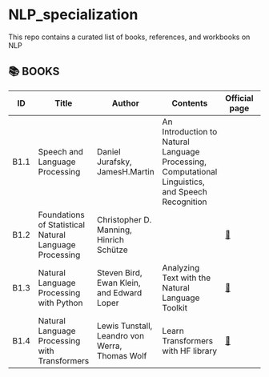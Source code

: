# NLP_specialization
This repo contains a curated list of books, references, and workbooks on NLP

## :books: BOOKS

|ID|Title|Author|Contents|Official page|Book|
|---|---|---|---|---|---|
|B1.1|Speech and Language Processing|Daniel Jurafsky, JamesH.Martin| An Introduction to Natural Language Processing, Computational Linguistics, and Speech Recognition||[:link:](https://web.stanford.edu/~jurafsky/slp3/)|
|B1.2|Foundations of Statistical Natural Language Processing|Christopher D. Manning, Hinrich Schütze||[:link:](https://nlp.stanford.edu/fsnlp/)|[:link:](https://drive.google.com/file/d/1RKV3MibjVF4nUMS9saq86reTHneaLcWh/view?usp=drive_link)|
|B1.3|Natural Language Processing with Python|Steven Bird, Ewan Klein, and Edward Loper| Analyzing Text with the Natural Language Toolkit|[:link:](https://www.nltk.org/book/)|
|B1.4|Natural Language Processing with Transformers|Lewis Tunstall, Leandro von Werra, Thomas Wolf| Learn Transformers with HF library |[:link:]([https://www.nltk.org/book/](https://drive.google.com/file/d/1FQe_m8HbYyO7oqW9SDW0lFcl12M4T8v2/view?usp=share_link))|
